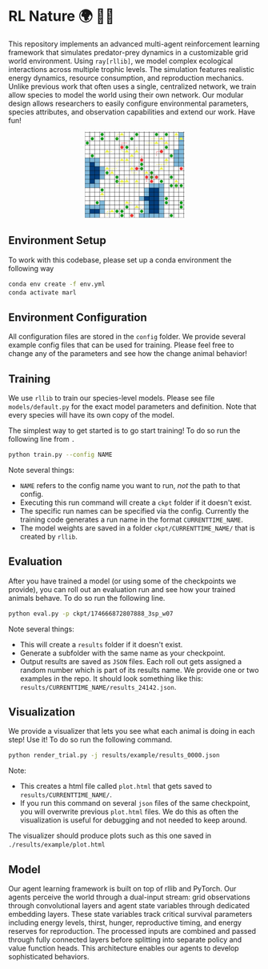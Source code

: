# RL Nature  🌍 🐆🐘

This repository implements an advanced multi-agent reinforcement learning framework that simulates predator-prey dynamics in a customizable grid world environment. Using `ray[rllib]`, we model complex ecological interactions across multiple trophic levels. The simulation features realistic energy dynamics, resource consumption, and reproduction mechanics. Unlike previous work that often uses a single, centralized network, we train allow species to model the world using their own network. Our modular design allows researchers to easily configure environmental parameters, species attributes, and observation capabilities and extend our work. Have fun!

<p align="center">
  <img src="./world.png" width="200" height="auto" />
</p>


## Environment Setup

To work with this codebase, please set up a conda environment the following way

```bash
conda env create -f env.yml
conda activate marl
```

## Environment Configuration

All configuration files are stored in the `config` folder. We provide several example config files that can be used for training. Please feel free to change any of the parameters and see how the change animal behavior!

## Training

We use `rllib` to train our species-level models. Please see file `models/default.py` for the exact model parameters and definition. Note that every species will have its own copy of the model.

The simplest way to get started is to go start training! To do so run the following line from `.`

```bash
python train.py --config NAME
```

Note several things:

- `NAME` refers to the config name you want to run, _not_ the path to that config.
- Executing this run command will create a `ckpt` folder if it doesn't exist.
- The specific run names can be specified via the config. Currently the training code generates a run name in the format `CURRENTTIME_NAME`.
- The model weights are saved in a folder `ckpt/CURRENTTIME_NAME/` that is created by `rllib`.

## Evaluation

After you have trained a model (or using some of the checkpoints we provide), you can roll out an evaluation run and see how your trained animals behave. To do so run the following line.

```bash
python eval.py -p ckpt/174666872807888_3sp_w07
```

Note several things:

- This will create a `results` folder if it doesn't exist.
- Generate a subfolder with the same name as your checkpoint.
- Output results are saved as `JSON` files. Each roll out gets assigned a random number which is part of its results name. We provide one or two examples in the repo. It should look something like this: `results/CURRENTTIME_NAME/results_24142.json`.

## Visualization

We provide a visualizer that lets you see what each animal is doing in each step! Use it! To do so run the following command.

```bash
python render_trial.py -j results/example/results_0000.json
```

Note:

- This creates a html file called `plot.html` that gets saved to `results/CURRENTTIME_NAME/`.
- If you run this command on several `json` files of the same checkpoint, you will overwrite previous `plot.html` files. We do this as often the visualization is useful for debugging and not needed to keep around.

The visualizer should produce plots such as this one saved in `./results/example/plot.html`

## Model

Our agent learning framework is built on top of rllib and PyTorch. Our agents perceive the world through a dual-input stream: grid observations through convolutional layers and agent state variables through dedicated embedding layers. These state variables track critical survival parameters including energy levels, thirst, hunger, reproductive timing, and energy reserves for reproduction. The processed inputs are combined and passed through fully connected layers before splitting into separate policy and value function heads. This architecture enables our agents to develop sophisticated behaviors.
